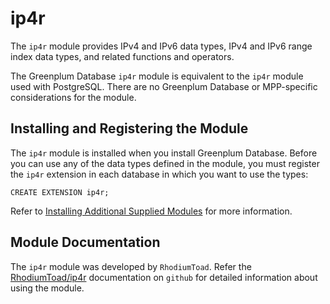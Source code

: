# ip4r 

The `ip4r` module provides IPv4 and IPv6 data types, IPv4 and IPv6 range index data types, and related functions and operators.

The Greenplum Database `ip4r` module is equivalent to the `ip4r` module used with PostgreSQL. There are no Greenplum Database or MPP-specific considerations for the module.

## <a id="topic_reg"></a>Installing and Registering the Module 

The `ip4r` module is installed when you install Greenplum Database. Before you can use any of the data types defined in the module, you must register the `ip4r` extension in each database in which you want to use the types:

```
CREATE EXTENSION ip4r;
```

Refer to [Installing Additional Supplied Modules](../../install_guide/install_modules.html) for more information.

## <a id="topic_info"></a>Module Documentation 

The `ip4r` module was developed by `RhodiumToad`.  Refer the [RhodiumToad/ip4r](https://github.com/RhodiumToad/ip4r) documentation on `github` for detailed information about using the module.

